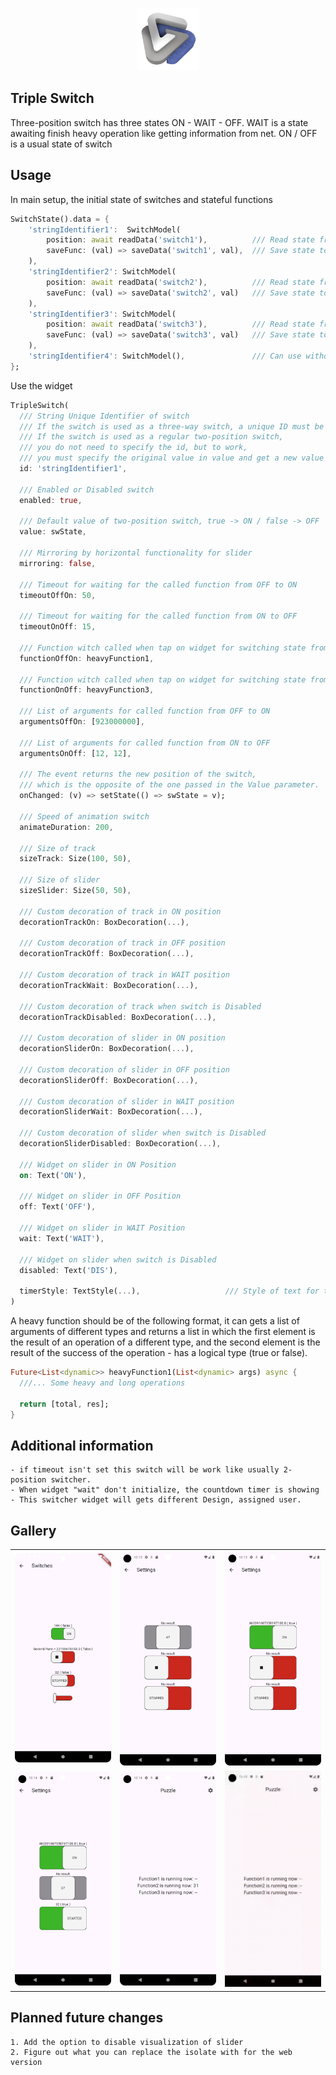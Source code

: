 <p align="center"><img src="/screenshots/logo.png" height="100" alt="Triple Switch" /></p>

## Triple Switch

Three-position switch has three states ON - WAIT - OFF. WAIT is a state awaiting finish heavy operation like getting information from net. ON / OFF is a usual state of switch 

## Usage

In main setup, the initial state of switches and stateful functions
```dart
SwitchState().data = {
    'stringIdentifier1':  SwitchModel(
        position: await readData('switch1'),          /// Read state from same Storage
        saveFunc: (val) => saveData('switch1', val),  /// Save state to some Storage
    ),
    'stringIdentifier2': SwitchModel(
        position: await readData('switch2'),          /// Read state from same Storage
        saveFunc: (val) => saveData('switch2', val)   /// Save state to some Storage
    ),
    'stringIdentifier3': SwitchModel(
        position: await readData('switch3'),          /// Read state from same Storage
        saveFunc: (val) => saveData('switch3', val)   /// Save state to some Storage
    ),
    'stringIdentifier4': SwitchModel(),               /// Can use without usage statement
};
```

Use the widget
```dart
TripleSwitch(
  /// String Unique Identifier of switch
  /// If the switch is used as a three-way switch, a unique ID must be specified.
  /// If the switch is used as a regular two-position switch, 
  /// you do not need to specify the id, but to work, 
  /// you must specify the original value in value and get a new value in the onChange() event.
  id: 'stringIdentifier1',
  
  /// Enabled or Disabled switch
  enabled: true,                                

  /// Default value of two-position switch, true -> ON / false -> OFF
  value: swState,

  /// Mirroring by horizontal functionality for slider
  mirroring: false,
  
  /// Timeout for waiting for the called function from OFF to ON
  timeoutOffOn: 50,

  /// Timeout for waiting for the called function from ON to OFF
  timeoutOnOff: 15,

  /// Function witch called when tap on widget for switching state from OFF to ON
  functionOffOn: heavyFunction1,

  /// Function witch called when tap on widget for switching state from ON to OFF
  functionOnOff: heavyFunction3,

  /// List of arguments for called function from OFF to ON
  argumentsOffOn: [923000000],

  /// List of arguments for called function from ON to OFF
  argumentsOnOff: [12, 12],

  /// The event returns the new position of the switch, 
  /// which is the opposite of the one passed in the Value parameter.
  onChanged: (v) => setState(() => swState = v);

  /// Speed of animation switch
  animateDuration: 200,

  /// Size of track
  sizeTrack: Size(100, 50),

  /// Size of slider
  sizeSlider: Size(50, 50),

  /// Custom decoration of track in ON position
  decorationTrackOn: BoxDecoration(...),

  /// Custom decoration of track in OFF position
  decorationTrackOff: BoxDecoration(...),

  /// Custom decoration of track in WAIT position
  decorationTrackWait: BoxDecoration(...),

  /// Custom decoration of track when switch is Disabled
  decorationTrackDisabled: BoxDecoration(...),

  /// Custom decoration of slider in ON position
  decorationSliderOn: BoxDecoration(...),

  /// Custom decoration of slider in OFF position
  decorationSliderOff: BoxDecoration(...),

  /// Custom decoration of slider in WAIT position
  decorationSliderWait: BoxDecoration(...),

  /// Custom decoration of slider when switch is Disabled
  decorationSliderDisabled: BoxDecoration(...),

  /// Widget on slider in ON Position
  on: Text('ON'),

  /// Widget on slider in OFF Position
  off: Text('OFF'),

  /// Widget on slider in WAIT Position
  wait: Text('WAIT'),

  /// Widget on slider when switch is Disabled
  disabled: Text('DIS'),                        
  
  timerStyle: TextStyle(...),                   /// Style of text for timeout
)
```

A heavy function should be of the following format,
it can gets a list of arguments of different types and returns a list in which the first element is the result of an operation of a different type,
and the second element is the result of the success of the operation - has a logical type (true or false).
```dart 
Future<List<dynamic>> heavyFunction1(List<dynamic> args) async {
  ///... Some heavy and long operations
  
  return [total, res];
}
```

## Additional information

    - if timeout isn't set this switch will be work like usually 2-position switcher.
    - When widget "wait" don't initialize, the countdown timer is showing
    - This switcher widget will gets different Design, assigned user. 

## Gallery

<div style="text-align: center">
    <table>
        <tr>
            <td style="text-align: center">
               <img src="/screenshots/puzzle_1.png" width="200" alt="img1"/> 
            </td>            
            <td style="text-align: center">
               <img src="/screenshots/puzzle_2.png" width="200" alt="img2"/> 
            </td>
            <td style="text-align: center">
               <img src="/screenshots/puzzle_3.png" width="200" alt="img3"/>
            </td>
        </tr>
        <tr>
            <td style="text-align: center">
               <img src="/screenshots/puzzle_4.png" width="200" alt="img4"/>
            </td>
            <td style="text-align: center">
               <img src="/screenshots/puzzle_5.png" width="200" alt="img5"/>
            </td>
            <td style="text-align: center">
               <img src="/screenshots/puzzle_6.gif" width="200" alt="img6"/>
            </td>
        </tr>
    </table>
</div>

## Planned future changes

    1. Add the option to disable visualization of slider
    2. Figure out what you can replace the isolate with for the web version
    
